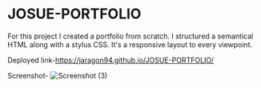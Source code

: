# JOSUE-PORTFOLIO

For this project I created a portfolio from scratch.
I structured a semantical HTML along with a stylus CSS.
It's a responsive layout to every viewpoint.

Deployed link-https://jaragon94.github.io/JOSUE-PORTFOLIO/

Screenshot-
![Screenshot (3)](https://user-images.githubusercontent.com/120228686/211461250-0980663e-12e5-4793-b2f4-9aef9c78ba1b.png)
